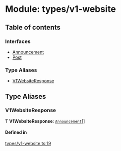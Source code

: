 # Module: types/v1-website

## Table of contents

### Interfaces

- [Announcement](../interfaces/types_v1_website.Announcement.md)
- [Post](../interfaces/types_v1_website.Post.md)

### Type Aliases

- [V1WebsiteResponse](types_v1_website.md#v1websiteresponse)

## Type Aliases

### V1WebsiteResponse

Ƭ **V1WebsiteResponse**: [`Announcement`](../interfaces/types_v1_website.Announcement.md)[]

#### Defined in

[types/v1-website.ts:19](https://github.com/jameslinimk/unofficial-valorant-api/blob/1def087/package/src/types/v1-website.ts#L19)
